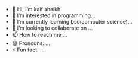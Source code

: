 - 👋 Hi, I’m kaif shaikh
- 👀 I’m interested in programming...
- 🌱 I’m currently learning bsc(computer science)...
- 💞️ I’m looking to collaborate on ...
- 📫 How to reach me ...
- 😄 Pronouns: ...
- ⚡ Fun fact: ...

<!---
kaifshaikh17/kaifshaikh17 is a ✨ special ✨ repository because its `README.md` (this file) appears on your GitHub profile.
You can click the Preview link to take a look at your changes.
--->
